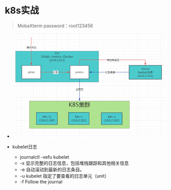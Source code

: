 # k8s实战

> MobaXterm password：root123456



+ ![集群结构](images/cluster.png)




+ kubelet日志
  - journalctl -xefu kubelet
  - -x 显示完整的日志信息，包括堆栈跟踪和其他相关信息
  - -e 自动滚动到最新的日志条目。
  - -u kubelet 指定了要查看的日志单元（unit）
  - -f Follow the journal
